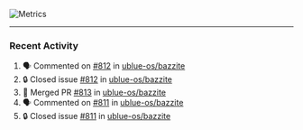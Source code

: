 ![Metrics](https://metrics.lecoq.io/KyleGospo?template=classic&base=header%2C%20activity%2C%20community%2C%20repositories%2C%20metadata&base.indepth=false&base.hireable=false&base.skip=false&config.timezone=America%2FLos_Angeles)

---
### Recent Activity
<!--START_SECTION:activity-->
1. 🗣 Commented on [#812](https://github.com/ublue-os/bazzite/issues/812#issuecomment-1963214493) in [ublue-os/bazzite](https://github.com/ublue-os/bazzite)
2. 🔒 Closed issue [#812](https://github.com/ublue-os/bazzite/issues/812) in [ublue-os/bazzite](https://github.com/ublue-os/bazzite)
3. 🎉 Merged PR [#813](https://github.com/ublue-os/bazzite/pull/813) in [ublue-os/bazzite](https://github.com/ublue-os/bazzite)
4. 🗣 Commented on [#811](https://github.com/ublue-os/bazzite/issues/811#issuecomment-1963076276) in [ublue-os/bazzite](https://github.com/ublue-os/bazzite)
5. 🔒 Closed issue [#811](https://github.com/ublue-os/bazzite/issues/811) in [ublue-os/bazzite](https://github.com/ublue-os/bazzite)
<!--END_SECTION:activity-->
